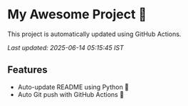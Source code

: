# My Awesome Project 🚀

This project is automatically updated using GitHub Actions.

_Last updated: 2025-06-14 05:15:45 IST_

## Features
- Auto-update README using Python 🐍
- Auto Git push with GitHub Actions 🤖
